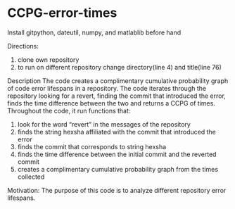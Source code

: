 # CCPG-error-times

Install gitpython, dateutil, numpy, and matlablib before hand

Directions:
1.  clone own repository
2.  to run on different repository change directory(line 4) and title(line 76)

Description
The code creates a complimentary cumulative probability graph of code error lifespans in a repository. The code iterates through the repository looking for a revert, finding the commit that introduced the error, finds the time difference between the two and returns a CCPG of times. Throughout the code, it run functions that:
1.	look for the word “revert” in the messages of the repository
2.	finds the string hexsha affiliated with the commit that introduced the error
3.	finds the commit that corresponds to string hexsha
4.	finds the time difference between the initial commit and the reverted commit
5.	creates a complimentary cumulative probability graph from the times collected 

Motivation:
The purpose of this code is to analyze different repository error lifespans.
